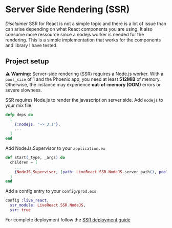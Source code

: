 # Server Side Rendering (SSR)

_Disclaimer_ SSR for React is not a simple topic and there is a lot of issue than can arise depending on what React components you are using. It also consume more ressource since a nodejs worker is needed for the rendering. This is a simple implementation that works for the components and library I have tested.

## Project setup

⚠️ **Warning:** Server-side rendering (SSR) requires a Node.js worker. With a `pool_size` of 1 and the Phoenix app, you need at least **512MiB** of memory. Otherwise, the instance may experience **out-of-memory (OOM)** errors or severe slowness.

SSR requires Node.js to render the javascript on server side. Add `nodejs` to your mix file.

```elixir
defp deps do
  [
    {:nodejs, "~> 3.1"},
    ...
  ]
end
```

Add NodeJs.Supervisor to your `application.ex`

```elixir
def start(_type, _args) do
  children = [
    ...
    {NodeJS.Supervisor, [path: LiveReact.SSR.NodeJS.server_path(), pool_size: 4]},
  ]
end
```

Add a config entry to your `config/prod.exs`

```elixir
config :live_react,
  ssr_module: LiveReact.SSR.NodeJS,
  ssr: true
```

For complete deployment follow the [SSR deployment guide](/guides/deployment.md#with-ssr)
